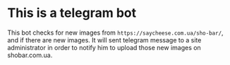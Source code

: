 # This is a telegram bot

This bot checks for new images from `https://saycheese.com.ua/sho-bar/`, and if there are new images. It will sent 
telegram message to a site administrator in order to notify him to upload those new images on shobar.com.ua.

